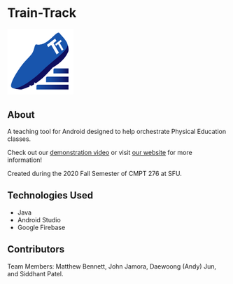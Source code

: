 # Train-Track #
<img src="https://github.com/jam0ra/Train-Track/blob/master/app/src/main/res/mipmap-xxxhdpi/logo.png?raw=true" alt="Train Track Logo" width="30%" height="30%">  

## About ##
A teaching tool for Android designed to help orchestrate Physical Education classes.  

Check out our <a href="https://www.youtube.com/watch?v=wMdfiz-XgUM">demonstration video</a> or visit <a href="https://sites.google.com/view/covid-solution-studios/home">our website</a> for more information!

Created during the 2020 Fall Semester of CMPT 276 at SFU.  

## Technologies Used ##
- Java
- Android Studio
- Google Firebase

## Contributors ##
Team Members: Matthew Bennett, John Jamora, Daewoong (Andy) Jun, and Siddhant Patel.  
